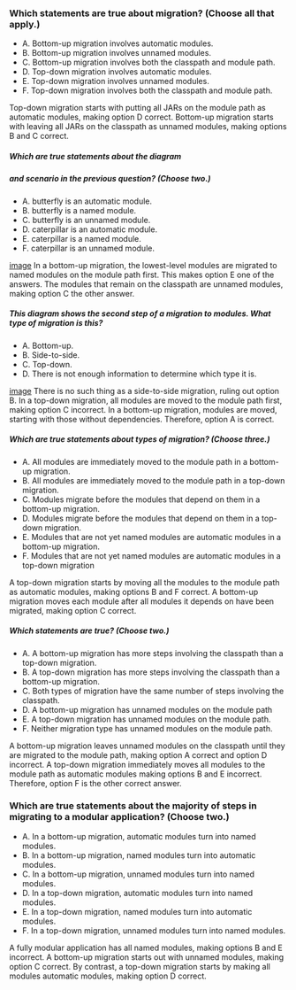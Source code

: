 ### Which statements are true about migration? (Choose all that apply.)
* A. Bottom-up migration involves automatic modules.
* B. Bottom-up migration involves unnamed modules.
* C. Bottom-up migration involves both the classpath and module path.
* D. Top-down migration involves automatic modules.
* E. Top-down migration involves unnamed modules.
* F. Top-down migration involves both the classpath and module path.

Top-down migration starts with putting all JARs
on the module path as automatic modules, making option D correct.
Bottom-up migration starts with leaving all JARs on
the classpath as unnamed modules, making options B and C correct.


##### Which are true statements about the diagram
##### and scenario in the previous question? (Choose two.)
* A. butterfly is an automatic module.
* B. butterfly is a named module.
* C. butterfly is an unnamed module.
* D. caterpillar is an automatic module.
* E. caterpillar is a named module.
* F. caterpillar is an unnamed module.

[image](images/butterfly_caterpillar.jpg)
In a bottom-up migration, the lowest-level modules are migrated
to named modules on the module path first.
This makes option E one of the answers.
The modules that remain on the classpath are unnamed modules, making option C the other answer.

##### This diagram shows the second step of a migration to modules. What type of migration is this?
* A. Bottom-up.
* B. Side-to-side.
* C. Top-down.
* D. There is not enough information to determine which type it is.

[image](images/butterfly_caterpillar.jpg)
There is no such thing as a side-to-side migration, ruling out option B.
In a top-down migration, all modules are moved to the module path first,
making option C incorrect. In a bottom-up migration,
modules are moved, starting with those without dependencies.
Therefore, option A is correct.

##### Which are true statements about types of migration? (Choose three.)
* A. All modules are immediately moved to the module path in a bottom-up migration.
* B. All modules are immediately moved to the module path in a top-down migration.
* C. Modules migrate before the modules that depend on them in a bottom-up migration.
* D. Modules migrate before the modules that depend on them in a top-down migration.
* E. Modules that are not yet named modules are automatic modules in a bottom-up migration.
* F. Modules that are not yet named modules are automatic modules in a top-down migration

A top-down migration starts by moving all the modules to the module path as automatic modules,
making options B and F correct.
A bottom-up migration moves each module after all modules
it depends on have been migrated, making option C correct.

##### Which statements are true? (Choose two.)
* A. A bottom-up migration has more steps involving the classpath than a top-down migration.
* B. A top-down migration has more steps involving the classpath than a bottom-up migration.
* C. Both types of migration have the same number of steps involving the classpath.
* D. A bottom-up migration has unnamed modules on the module path
* E. A top-down migration has unnamed modules on the module path.
* F. Neither migration type has unnamed modules on the module path.

A bottom-up migration leaves unnamed modules on the classpath
until they are migrated to the module path, making option A correct and option D incorrect.
A top-down migration immediately moves all modules to the module path as automatic
modules making options B and E incorrect. Therefore, option F is the other correct answer.

### Which are true statements about the majority of steps in migrating to a modular application? (Choose two.)
* A. In a bottom-up migration, automatic modules turn into named modules.
* B. In a bottom-up migration, named modules turn into automatic modules.
* C. In a bottom-up migration, unnamed modules turn into named modules.
* D. In a top-down migration, automatic modules turn into named modules.
* E. In a top-down migration, named modules turn into automatic modules.
* F. In a top-down migration, unnamed modules turn into named modules.

A fully modular application has all named modules, making options B and E incorrect.
A bottom-up migration starts out with unnamed modules, making option C correct.
By contrast, a top-down migration starts by making all modules automatic modules, making option D correct.


